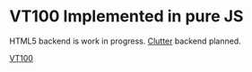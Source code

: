 # VT100 Implemented in pure JS

HTML5 backend is work in progress.
[Clutter](http://clutter-project.org) backend planned.

[VT100](http://vt100.net)
